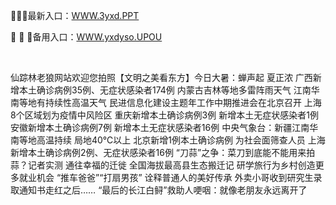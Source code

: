 <p>
	🏴🏴🏴最新入口：<a href="http://www.baidu.com/link?url=6MA2SWnO3Raqke39an_0PUxosM6ZrUGzi1BN9tNnlPW&wd">WWW.3yxd.PPT</a> 
	<p>
		🕎
🕎
🕎备用入口：<a href="http://www.baidu.com/link?url=6MA2SWnO3Raqke39an_0PUxosM6ZrUGzi1BN9tNnlPW&wd">WWW.yxdyso.UPOU</a> 
	</p>
	<p>
		<br />
	</p>
	<p>
		仙踪林老狼网站欢迎您拍照【文明之美看东方】今日大暑：蝉声起 夏正浓
广西新增本土确诊病例35例、无症状感染者174例
内蒙古吉林等地多雷阵雨天气 江南华南等地有持续性高温天气
民进信息化建设主题年工作中期推进会在北京召开
上海8个区域划为疫情中风险区
重庆新增本土确诊病例3例 新增本土无症状感染者1例
安徽新增本土确诊病例7例 新增本土无症状感染者16例
中央气象台：新疆江南华南等地高温持续 局地40℃以上
北京新增1例本土确诊病例 为社会面筛查人员
上海新增本土确诊病例2例、无症状感染者16例
“刀蒜”之争：菜刀到底能不能用来拍蒜？记者实测
通往幸福的迁徙 全国海拔最高县生态搬迁记
研学旅行为乡村创造更多就业机会
“推车爸爸”“打扇男孩” 诠释普通人的美好传承
外卖小哥收到研究生录取通知书走红之后……
“最后的长江白鲟”救助人哽咽：就像老朋友永远离开了
	</p>
